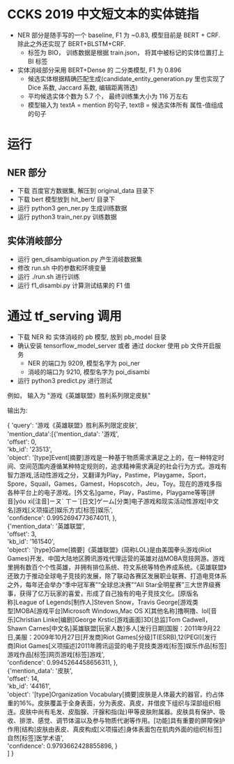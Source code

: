 # CCKS 2019 中文短文本的实体链指

* NER 部分是随手写的一个 baseline, F1 为 ~0.83, 模型目前是 BERT + CRF.  除此之外还实现了 BERT+BLSTM+CRF.    
    * 标签为 BIO， 训练数据是根据 train.json， 将其中被标记的实体位置打上 BI 标签    
* 实体消岐部分采用 BERT+Dense 的 二分类模型, F1 为 0.896
    * 候选实体根据精确匹配生成(candidate_entity_generation.py 里也实现了 Dice 系数, Jaccard 系数, 编辑距离筛选)    
    * 平均候选实体个数为 5.7 个， 最终训练集大小为 116 万左右    
    * 模型输入为 textA = mention 的句子, textB = 候选实体所有 属性-值组成的句子

# 运行

## NER 部分

* 下载 百度官方数据集, 解压到 original_data 目录下    
* 下载 bert 模型放到 hit_bert/ 目录下    
* 运行 python3 gen_ner.py 生成训练数据    
* 运行 python3 train_ner.py 训练数据

## 实体消岐部分

* 运行 gen_disambiguation.py 产生消岐数据集    
* 修改 run.sh 中的参数和环境变量    
* 运行 ./run.sh 进行训练    
* 运行 f1_disambi.py 计算测试结果的 F1 值

# 通过 tf_serving 调用

* 下载 NER 和 实体消岐的 pb 模型, 放到 pb_model 目录    
* 确认安装 tensorflow_model_server 或者 通过 docker 使用 pb 文件开启服务    
    * NER 的端口为 9209, 模型名字为 poi_ner    
    * 消岐的端口为 9210, 模型名字为 poi_disambi    
* 运行 python3 predict.py 进行测试

例如， 输入为 "游戏《英雄联盟》胜利系列限定皮肤"

输出为: 

{ 'query': '游戏《英雄联盟》胜利系列限定皮肤',     
'mention_data':[{'mention_data': '游戏',    
               'offset': 0,     
               'kb_id': '23513',    
               'object': '[type]Event[摘要]游戏是一种基于物质需求满足之上的，在一种特定时间、空间范围内遵循某种特定规则的，追求精神需求满足的社会行为方式。游戏有智力游戏,活动性游戏之分，又翻译为Play，Pastime，Playgame，Sport，Spore，Squail，Games，Gamest，Hopscotch，Jeu，Toy。现在的游戏多指各种平台上的电子游戏。[外文名]game，Play，Pastime，Playgame等等[拼音]yóu xì[注音]ㄧㄡˊ ㄒㄧˋ[日文]ゲーム[分类]电子游戏和现实活动性游戏[中文名]游戏[义项描述]娱乐方式[标签]娱乐',    
               'confidence': 0.9952694773674011, },    
               {'mention_data': '英雄联盟',    
               'offset': 3,     
               'kb_id': '161540',    
               'object': '[type]Game[摘要]《英雄联盟》(简称LOL)是由美国拳头游戏(Riot Games)开发、中国大陆地区腾讯游戏代理运营的英雄对战MOBA竞技网游。游戏里拥有数百个个性英雄，并拥有排位系统、符文系统等特色养成系统。《英雄联盟》还致力于推动全球电子竞技的发展，除了联动各赛区发展职业联赛、打造电竞体系之外，每年还会举办“季中冠军赛”“全球总决赛”“All Star全明星赛”三大世界级赛事，获得了亿万玩家的喜爱，形成了自己独有的电子竞技文化。[原版名称]League of Legends[制作人]Steven Snow，Travis George[游戏类型]MOBA[游戏平台]Microsoft Windows,Mac OS X[其他名称]撸啊撸、lol[音乐]Christian Linke[编剧]George Krstic[游戏画面]3D[总监]Tom Cadwell，Shawn Carnes[中文名]英雄联盟[玩家人数]多人[发行日期]国服：2011年9月22日,美服：2009年10月27日[开发商]Riot Games[分级]T(ESRB),12(PEGI)[发行商]Riot Games[义项描述]2011年腾讯运营的电子竞技类游戏[标签]娱乐作品[标签]游戏作品[标签]网页游戏[标签]游戏',    
               'confidence': 0.9945264458656311, },    
               {'mention_data': '皮肤',    
               'offset': 14,     
               'kb_id': '44161',     
               'object': '[type]Organization Vocabulary[摘要]皮肤是人体最大的器官，约占体重的16%。皮肤覆盖于全身表面，分为表皮、真皮，并借皮下组织与深部组织相连。皮肤中尚有毛发、皮脂腺、汗腺和指(趾)甲等皮肤附属器。皮肤具有保护、吸收、排泄、感觉、调节体温以及参与物质代谢等作用。[功能]具有重要的屏障保护作用[结构]皮肤由表皮、真皮构成[义项描述]身体表面包在肌肉外面的组织[标签]自然[标签]医学术语',    
               'confidence': 0.9793662428855896, }              
   ]
}
